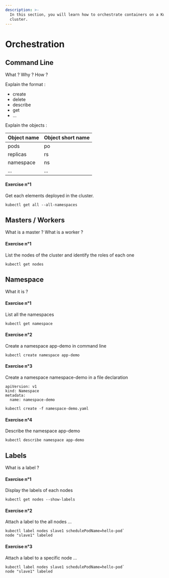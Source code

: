 ```yaml
---
description: >-
  In this section, you will learn how to orchestrate containers on a Kubernetes
  cluster.
---
```


# Orchestration

## Command Line

What ? Why ? How ? 

Explain the format :

* create
* delete
* describe
* get
* ...

Explain the objects :

| Object name | Object short name |
| :--- | :--- |
| pods | po |
| replicas | rs |
| namespace | ns |
| ... | ... |

#### Exercise n°1

Get each elements deployed in the cluster.

```text
kubectl get all --all-namespaces
```

## Masters / Workers

What is a master ? What is a worker ?

#### Exercise n°1

List the nodes of the cluster and identify the roles of each one

```text
kubectl get nodes
```

## Namespace

What it is ?

#### Exercise n°1

List all the namespaces

```text
kubectl get namespace
```

#### Exercise n°2

Create a namespace app-demo in command line

```text
kubectl create namespace app-demo
```

#### Exercise n°3

Create a namespace namespace-demo in a file declaration

```text
apiVersion: v1
kind: Namespace
metadata:
  name: namespace-demo
```

```text
kubectl create -f namespace-demo.yaml
```

#### Exercise n°4

Describe the namespace app-demo

```text
kubectl describe namespace app-demo
```

## Labels

What is a label ?

#### Exercise n°1

Display the labels of each nodes

```text
kubectl get nodes --show-labels
```

#### Exercise n°2

Attach a label to the all nodes ...

```text
kubectl label nodes slave1 schedulePodName=hello-pod`
node "slave1" labeled
```

#### Exercise n°3

Attach a label to a specific node ...

```text
kubectl label nodes slave1 schedulePodName=hello-pod`
node "slave1" labeled
```



